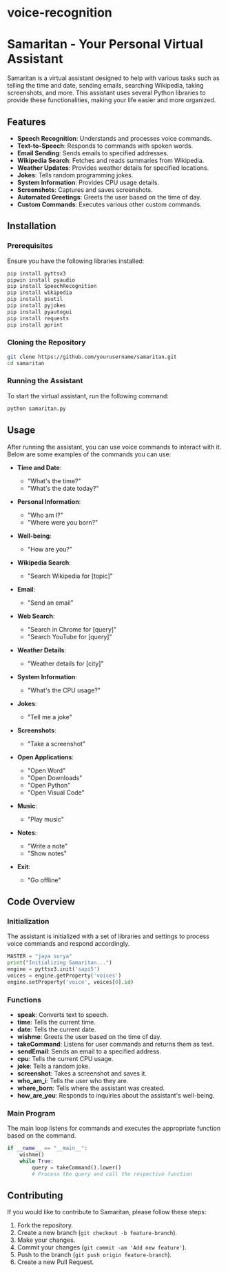 # voice-recognition
# Samaritan - Your Personal Virtual Assistant

Samaritan is a virtual assistant designed to help with various tasks such as telling the time and date, sending emails, searching Wikipedia, taking screenshots, and more. This assistant uses several Python libraries to provide these functionalities, making your life easier and more organized.

## Features

- **Speech Recognition**: Understands and processes voice commands.
- **Text-to-Speech**: Responds to commands with spoken words.
- **Email Sending**: Sends emails to specified addresses.
- **Wikipedia Search**: Fetches and reads summaries from Wikipedia.
- **Weather Updates**: Provides weather details for specified locations.
- **Jokes**: Tells random programming jokes.
- **System Information**: Provides CPU usage details.
- **Screenshots**: Captures and saves screenshots.
- **Automated Greetings**: Greets the user based on the time of day.
- **Custom Commands**: Executes various other custom commands.

## Installation

### Prerequisites

Ensure you have the following libraries installed:

```bash
pip install pyttsx3
pipwin install pyaudio
pip install SpeechRecognition
pip install wikipedia
pip install psutil
pip install pyjokes
pip install pyautogui
pip install requests
pip install pprint
```

### Cloning the Repository

```bash
git clone https://github.com/yourusername/samaritan.git
cd samaritan
```

### Running the Assistant

To start the virtual assistant, run the following command:

```bash
python samaritan.py
```

## Usage

After running the assistant, you can use voice commands to interact with it. Below are some examples of the commands you can use:

- **Time and Date**:
  - "What's the time?"
  - "What's the date today?"

- **Personal Information**:
  - "Who am I?"
  - "Where were you born?"

- **Well-being**:
  - "How are you?"

- **Wikipedia Search**:
  - "Search Wikipedia for [topic]"

- **Email**:
  - "Send an email"

- **Web Search**:
  - "Search in Chrome for [query]"
  - "Search YouTube for [query]"

- **Weather Details**:
  - "Weather details for [city]"

- **System Information**:
  - "What's the CPU usage?"

- **Jokes**:
  - "Tell me a joke"

- **Screenshots**:
  - "Take a screenshot"

- **Open Applications**:
  - "Open Word"
  - "Open Downloads"
  - "Open Python"
  - "Open Visual Code"

- **Music**:
  - "Play music"

- **Notes**:
  - "Write a note"
  - "Show notes"

- **Exit**:
  - "Go offline"

## Code Overview

### Initialization

The assistant is initialized with a set of libraries and settings to process voice commands and respond accordingly.

```python
MASTER = "jaya surya"
print("Initializing Samaritan...")
engine = pyttsx3.init('sapi5')
voices = engine.getProperty('voices')
engine.setProperty('voice', voices[0].id)
```

### Functions

- **speak**: Converts text to speech.
- **time**: Tells the current time.
- **date**: Tells the current date.
- **wishme**: Greets the user based on the time of day.
- **takeCommand**: Listens for user commands and returns them as text.
- **sendEmail**: Sends an email to a specified address.
- **cpu**: Tells the current CPU usage.
- **joke**: Tells a random joke.
- **screenshot**: Takes a screenshot and saves it.
- **who_am_i**: Tells the user who they are.
- **where_born**: Tells where the assistant was created.
- **how_are_you**: Responds to inquiries about the assistant's well-being.

### Main Program

The main loop listens for commands and executes the appropriate function based on the command.

```python
if __name__ == "__main__":
    wishme()
    while True:
        query = takeCommand().lower()
        # Process the query and call the respective function
```

## Contributing

If you would like to contribute to Samaritan, please follow these steps:

1. Fork the repository.
2. Create a new branch (`git checkout -b feature-branch`).
3. Make your changes.
4. Commit your changes (`git commit -am 'Add new feature'`).
5. Push to the branch (`git push origin feature-branch`).
6. Create a new Pull Request.


